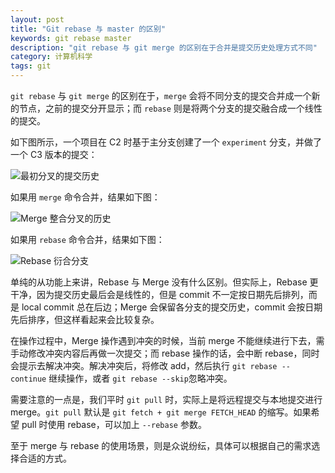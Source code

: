 ```yaml
---
layout: post
title: "Git rebase 与 master 的区别"
keywords: git rebase master
description: "git rebase 与 git merge 的区别在于合并是提交历史处理方式不同"
category: 计算机科学
tags: git
---
```


`git rebase` 与 `git merge` 的区别在于，`merge` 会将不同分支的提交合并成一个新的节点，之前的提交分开显示；而 `rebase` 则是将两个分支的提交融合成一个线性的提交。

如下图所示，一个项目在 C2 时基于主分支创建了一个 `experiment` 分支，并做了一个 C3 版本的提交：

![ 最初分叉的提交历史](http://ww4.sinaimg.cn/mw690/c3c88275jw1f2h5vcke78j208m06tjrh.jpg)

如果用 `merge` 命令合并，结果如下图：

![Merge 整合分叉的历史](http://ww3.sinaimg.cn/mw690/c3c88275jw1f2h5vh822oj20au06owen.jpg)

如果用 `rebase` 命令合并，结果如下图：

![Rebase 衍合分支](http://ww4.sinaimg.cn/mw690/c3c88275jw1f2h5vl2v6zj20au055wem.jpg)

单纯的从功能上来讲，Rebase 与 Merge 没有什么区别。但实际上，Rebase 更干净，因为提交历史最后会是线性的，但是 commit 不一定按日期先后排列，而是 local commit 总在后边；Merge 会保留各分支的提交历史，commit 会按日期先后排序，但这样看起来会比较复杂。

在操作过程中，Merge 操作遇到冲突的时候，当前 merge 不能继续进行下去，需手动修改冲突内容后再做一次提交；而 rebase 操作的话，会中断 rebase，同时会提示去解决冲突。解决冲突后，将修改 add，然后执行 `git rebase --continue` 继续操作，或者 `git rebase --skip`忽略冲突。

需要注意的一点是，我们平时 `git pull` 时，实际上是将远程提交与本地提交进行 merge。`git pull` 默认是 `git fetch + git merge FETCH_HEAD` 的缩写。如果希望 pull 时使用 rebase，可以加上 `--rebase` 参数。

至于 merge 与 rebase 的使用场景，则是众说纷纭，具体可以根据自己的需求选择合适的方式。
